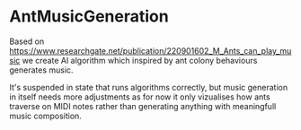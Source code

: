 # AntMusicGeneration
Based on https://www.researchgate.net/publication/220901602_M_Ants_can_play_music we create AI algorithm which inspired by ant colony behaviours generates music.

It's suspended in state that runs algorithms correctly, but music generation in itself needs more adjustments as for now it only vizualises how ants traverse on MIDI notes rather than generating anything with meaningfull music composition.
